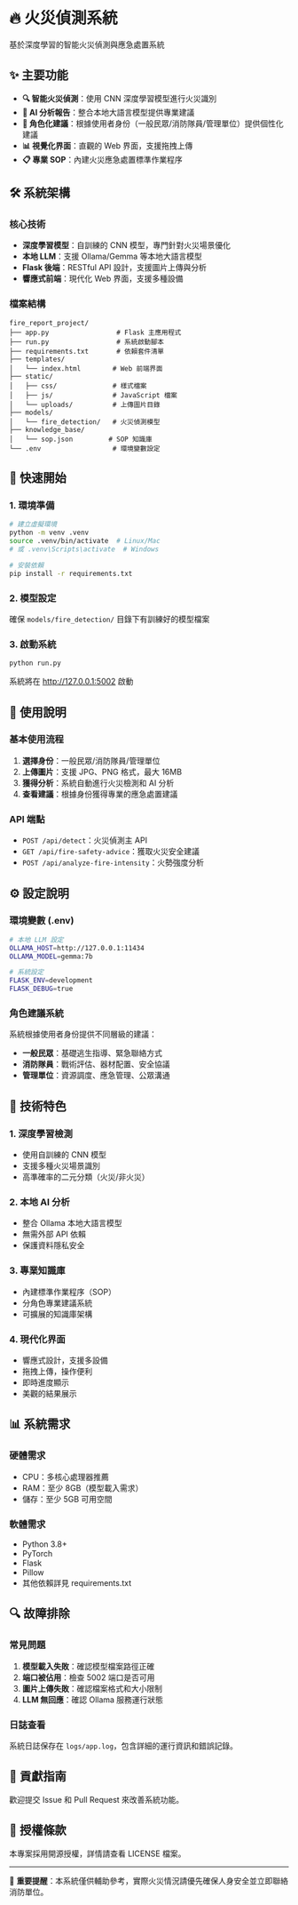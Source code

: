 # 🔥 火災偵測系統

基於深度學習的智能火災偵測與應急處置系統

## ✨ 主要功能

- **🔍 智能火災偵測**：使用 CNN 深度學習模型進行火災識別
- **🤖 AI 分析報告**：整合本地大語言模型提供專業建議
- **👥 角色化建議**：根據使用者身份（一般民眾/消防隊員/管理單位）提供個性化建議
- **📊 視覺化界面**：直觀的 Web 界面，支援拖拽上傳
- **📋 專業 SOP**：內建火災應急處置標準作業程序

## 🛠️ 系統架構

### 核心技術
- **深度學習模型**：自訓練的 CNN 模型，專門針對火災場景優化
- **本地 LLM**：支援 Ollama/Gemma 等本地大語言模型
- **Flask 後端**：RESTful API 設計，支援圖片上傳與分析
- **響應式前端**：現代化 Web 界面，支援多種設備

### 檔案結構
```
fire_report_project/
├── app.py                 # Flask 主應用程式
├── run.py                 # 系統啟動腳本
├── requirements.txt       # 依賴套件清單
├── templates/
│   └── index.html        # Web 前端界面
├── static/
│   ├── css/              # 樣式檔案
│   ├── js/               # JavaScript 檔案
│   └── uploads/          # 上傳圖片目錄
├── models/
│   └── fire_detection/   # 火災偵測模型
├── knowledge_base/
│   └── sop.json         # SOP 知識庫
└── .env                  # 環境變數設定
```

## 🚀 快速開始

### 1. 環境準備
```bash
# 建立虛擬環境
python -m venv .venv
source .venv/bin/activate  # Linux/Mac
# 或 .venv\Scripts\activate  # Windows

# 安裝依賴
pip install -r requirements.txt
```

### 2. 模型設定
確保 `models/fire_detection/` 目錄下有訓練好的模型檔案

### 3. 啟動系統
```bash
python run.py
```

系統將在 http://127.0.0.1:5002 啟動

## 📖 使用說明

### 基本使用流程
1. **選擇身份**：一般民眾/消防隊員/管理單位
2. **上傳圖片**：支援 JPG、PNG 格式，最大 16MB
3. **獲得分析**：系統自動進行火災檢測和 AI 分析
4. **查看建議**：根據身份獲得專業的應急處置建議

### API 端點
- `POST /api/detect`：火災偵測主 API
- `GET /api/fire-safety-advice`：獲取火災安全建議
- `POST /api/analyze-fire-intensity`：火勢強度分析

## ⚙️ 設定說明

### 環境變數 (.env)
```bash
# 本地 LLM 設定
OLLAMA_HOST=http://127.0.0.1:11434
OLLAMA_MODEL=gemma:7b

# 系統設定
FLASK_ENV=development
FLASK_DEBUG=true
```

### 角色建議系統
系統根據使用者身份提供不同層級的建議：

- **一般民眾**：基礎逃生指導、緊急聯絡方式
- **消防隊員**：戰術評估、器材配置、安全協議
- **管理單位**：資源調度、應急管理、公眾溝通

## 🔧 技術特色

### 1. 深度學習檢測
- 使用自訓練的 CNN 模型
- 支援多種火災場景識別
- 高準確率的二元分類（火災/非火災）

### 2. 本地 AI 分析
- 整合 Ollama 本地大語言模型
- 無需外部 API 依賴
- 保護資料隱私安全

### 3. 專業知識庫
- 內建標準作業程序（SOP）
- 分角色專業建議系統
- 可擴展的知識庫架構

### 4. 現代化界面
- 響應式設計，支援多設備
- 拖拽上傳，操作便利
- 即時進度顯示
- 美觀的結果展示

## 📊 系統需求

### 硬體需求
- CPU：多核心處理器推薦
- RAM：至少 8GB（模型載入需求）
- 儲存：至少 5GB 可用空間

### 軟體需求
- Python 3.8+
- PyTorch
- Flask
- Pillow
- 其他依賴詳見 requirements.txt

## 🔍 故障排除

### 常見問題
1. **模型載入失敗**：確認模型檔案路徑正確
2. **端口被佔用**：檢查 5002 端口是否可用
3. **圖片上傳失敗**：確認檔案格式和大小限制
4. **LLM 無回應**：確認 Ollama 服務運行狀態

### 日誌查看
系統日誌保存在 `logs/app.log`，包含詳細的運行資訊和錯誤記錄。

## 🤝 貢獻指南

歡迎提交 Issue 和 Pull Request 來改善系統功能。

## 📄 授權條款

本專案採用開源授權，詳情請查看 LICENSE 檔案。

---

🚨 **重要提醒**：本系統僅供輔助參考，實際火災情況請優先確保人身安全並立即聯絡消防單位。
